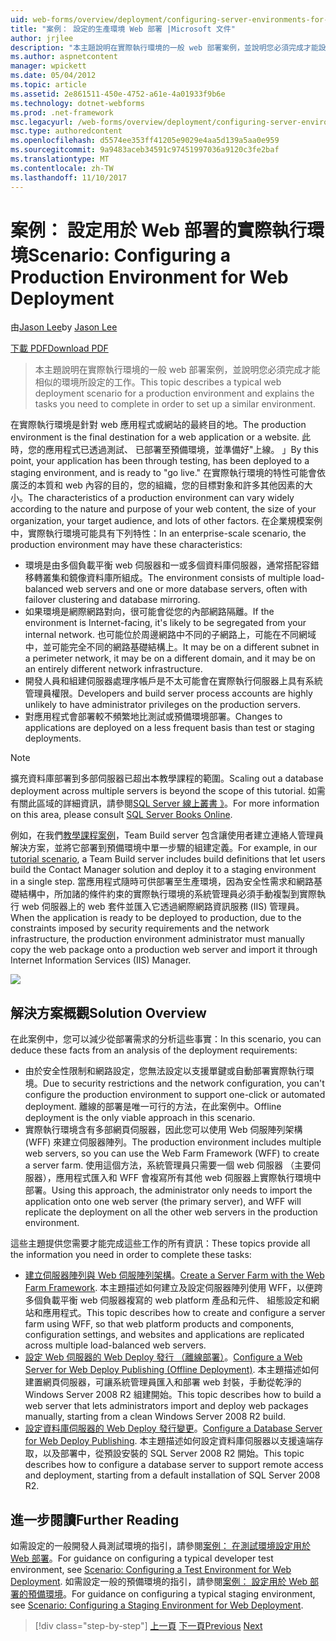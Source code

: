 ```yaml
---
uid: web-forms/overview/deployment/configuring-server-environments-for-web-deployment/scenario-configuring-a-production-environment-for-web-deployment
title: "案例： 設定的生產環境 Web 部署 |Microsoft 文件"
author: jrjlee
description: "本主題說明在實際執行環境的一般 web 部署案例，並說明您必須完成才能設定類似的工作..."
ms.author: aspnetcontent
manager: wpickett
ms.date: 05/04/2012
ms.topic: article
ms.assetid: 2e861511-450e-4752-a61e-4a01933f9b6e
ms.technology: dotnet-webforms
ms.prod: .net-framework
msc.legacyurl: /web-forms/overview/deployment/configuring-server-environments-for-web-deployment/scenario-configuring-a-production-environment-for-web-deployment
msc.type: authoredcontent
ms.openlocfilehash: d5574ee353ff41205e9029e4aa5d139a5aa0e959
ms.sourcegitcommit: 9a9483aceb34591c97451997036a9120c3fe2baf
ms.translationtype: MT
ms.contentlocale: zh-TW
ms.lasthandoff: 11/10/2017
---
```

<a name="scenario-configuring-a-production-environment-for-web-deployment"></a><span data-ttu-id="84663-103">案例： 設定用於 Web 部署的實際執行環境</span><span class="sxs-lookup"><span data-stu-id="84663-103">Scenario: Configuring a Production Environment for Web Deployment</span></span>
====================
<span data-ttu-id="84663-104">由[Jason Lee](https://github.com/jrjlee)</span><span class="sxs-lookup"><span data-stu-id="84663-104">by [Jason Lee](https://github.com/jrjlee)</span></span>

[<span data-ttu-id="84663-105">下載 PDF</span><span class="sxs-lookup"><span data-stu-id="84663-105">Download PDF</span></span>](https://msdnshared.blob.core.windows.net/media/MSDNBlogsFS/prod.evol.blogs.msdn.com/CommunityServer.Blogs.Components.WeblogFiles/00/00/00/63/56/8130.DeployingWebAppsInEnterpriseScenarios.pdf)

> <span data-ttu-id="84663-106">本主題說明在實際執行環境的一般 web 部署案例，並說明您必須完成才能相似的環境所設定的工作。</span><span class="sxs-lookup"><span data-stu-id="84663-106">This topic describes a typical web deployment scenario for a production environment and explains the tasks you need to complete in order to set up a similar environment.</span></span>


<span data-ttu-id="84663-107">在實際執行環境是針對 web 應用程式或網站的最終目的地。</span><span class="sxs-lookup"><span data-stu-id="84663-107">The production environment is the final destination for a web application or a website.</span></span> <span data-ttu-id="84663-108">此時，您的應用程式已透過測試、 已部署至預備環境，並準備好"上線。 」</span><span class="sxs-lookup"><span data-stu-id="84663-108">By this point, your application has been through testing, has been deployed to a staging environment, and is ready to "go live."</span></span> <span data-ttu-id="84663-109">在實際執行環境的特性可能會依廣泛的本質和 web 內容的目的，您的組織，您的目標對象和許多其他因素的大小。</span><span class="sxs-lookup"><span data-stu-id="84663-109">The characteristics of a production environment can vary widely according to the nature and purpose of your web content, the size of your organization, your target audience, and lots of other factors.</span></span> <span data-ttu-id="84663-110">在企業規模案例中，實際執行環境可能具有下列特性：</span><span class="sxs-lookup"><span data-stu-id="84663-110">In an enterprise-scale scenario, the production environment may have these characteristics:</span></span>

- <span data-ttu-id="84663-111">環境是由多個負載平衡 web 伺服器和一或多個資料庫伺服器，通常搭配容錯移轉叢集和鏡像資料庫所組成。</span><span class="sxs-lookup"><span data-stu-id="84663-111">The environment consists of multiple load-balanced web servers and one or more database servers, often with failover clustering and database mirroring.</span></span>
- <span data-ttu-id="84663-112">如果環境是網際網路對向，很可能會從您的內部網路隔離。</span><span class="sxs-lookup"><span data-stu-id="84663-112">If the environment is Internet-facing, it's likely to be segregated from your internal network.</span></span> <span data-ttu-id="84663-113">也可能位於周邊網路中不同的子網路上，可能在不同網域中，並可能完全不同的網路基礎結構上。</span><span class="sxs-lookup"><span data-stu-id="84663-113">It may be on a different subnet in a perimeter network, it may be on a different domain, and it may be on an entirely different network infrastructure.</span></span>
- <span data-ttu-id="84663-114">開發人員和組建伺服器處理序帳戶是不太可能會在實際執行伺服器上具有系統管理員權限。</span><span class="sxs-lookup"><span data-stu-id="84663-114">Developers and build server process accounts are highly unlikely to have administrator privileges on the production servers.</span></span>
- <span data-ttu-id="84663-115">對應用程式會部署較不頻繁地比測試或預備環境部署。</span><span class="sxs-lookup"><span data-stu-id="84663-115">Changes to applications are deployed on a less frequent basis than test or staging deployments.</span></span>

> [!NOTE]
> <span data-ttu-id="84663-116">擴充資料庫部署到多部伺服器已超出本教學課程的範圍。</span><span class="sxs-lookup"><span data-stu-id="84663-116">Scaling out a database deployment across multiple servers is beyond the scope of this tutorial.</span></span> <span data-ttu-id="84663-117">如需有關此區域的詳細資訊，請參閱[SQL Server 線上叢書 》](https://technet.microsoft.com/en-us/library/ms130214.aspx)。</span><span class="sxs-lookup"><span data-stu-id="84663-117">For more information on this area, please consult [SQL Server Books Online](https://technet.microsoft.com/en-us/library/ms130214.aspx).</span></span>


<span data-ttu-id="84663-118">例如，在我們[教學課程案例](../deploying-web-applications-in-enterprise-scenarios/enterprise-web-deployment-scenario-overview.md)，Team Build server 包含讓使用者建立連絡人管理員解決方案，並將它部署到預備環境中單一步驟的組建定義。</span><span class="sxs-lookup"><span data-stu-id="84663-118">For example, in our [tutorial scenario](../deploying-web-applications-in-enterprise-scenarios/enterprise-web-deployment-scenario-overview.md), a Team Build server includes build definitions that let users build the Contact Manager solution and deploy it to a staging environment in a single step.</span></span> <span data-ttu-id="84663-119">當應用程式隨時可供部署至生產環境，因為安全性需求和網路基礎結構中，所加諸的條件約束的實際執行環境的系統管理員必須手動複製到實際執行 web 伺服器上的 web 套件並匯入它透過網際網路資訊服務 (IIS) 管理員。</span><span class="sxs-lookup"><span data-stu-id="84663-119">When the application is ready to be deployed to production, due to the constraints imposed by security requirements and the network infrastructure, the production environment administrator must manually copy the web package onto a production web server and import it through Internet Information Services (IIS) Manager.</span></span>

![](scenario-configuring-a-production-environment-for-web-deployment/_static/image1.png)

## <a name="solution-overview"></a><span data-ttu-id="84663-120">解決方案概觀</span><span class="sxs-lookup"><span data-stu-id="84663-120">Solution Overview</span></span>

<span data-ttu-id="84663-121">在此案例中，您可以減少從部署需求的分析這些事實：</span><span class="sxs-lookup"><span data-stu-id="84663-121">In this scenario, you can deduce these facts from an analysis of the deployment requirements:</span></span>

- <span data-ttu-id="84663-122">由於安全性限制和網路設定，您無法設定以支援單鍵或自動部署實際執行環境。</span><span class="sxs-lookup"><span data-stu-id="84663-122">Due to security restrictions and the network configuration, you can't configure the production environment to support one-click or automated deployment.</span></span> <span data-ttu-id="84663-123">離線的部署是唯一可行的方法，在此案例中。</span><span class="sxs-lookup"><span data-stu-id="84663-123">Offline deployment is the only viable approach in this scenario.</span></span>
- <span data-ttu-id="84663-124">實際執行環境含有多部網頁伺服器，因此您可以使用 Web 伺服陣列架構 (WFF) 來建立伺服器陣列。</span><span class="sxs-lookup"><span data-stu-id="84663-124">The production environment includes multiple web servers, so you can use the Web Farm Framework (WFF) to create a server farm.</span></span> <span data-ttu-id="84663-125">使用這個方法，系統管理員只需要一個 web 伺服器 （主要伺服器），應用程式匯入和 WFF 會複寫所有其他 web 伺服器上實際執行環境中部署。</span><span class="sxs-lookup"><span data-stu-id="84663-125">Using this approach, the administrator only needs to import the application onto one web server (the primary server), and WFF will replicate the deployment on all the other web servers in the production environment.</span></span>

<span data-ttu-id="84663-126">這些主題提供您需要才能完成這些工作的所有資訊：</span><span class="sxs-lookup"><span data-stu-id="84663-126">These topics provide all the information you need in order to complete these tasks:</span></span>

- <span data-ttu-id="84663-127">[建立伺服器陣列與 Web 伺服陣列架構](configuring-a-database-server-for-web-deploy-publishing.md)。</span><span class="sxs-lookup"><span data-stu-id="84663-127">[Create a Server Farm with the Web Farm Framework](configuring-a-database-server-for-web-deploy-publishing.md).</span></span> <span data-ttu-id="84663-128">本主題描述如何建立及設定伺服器陣列使用 WFF，以便跨多個負載平衡 web 伺服器複寫的 web platform 產品和元件、 組態設定和網站和應用程式。</span><span class="sxs-lookup"><span data-stu-id="84663-128">This topic describes how to create and configure a server farm using WFF, so that web platform products and components, configuration settings, and websites and applications are replicated across multiple load-balanced web servers.</span></span>
- <span data-ttu-id="84663-129">[設定 Web 伺服器的 Web Deploy 發行 （離線部署）](configuring-a-web-server-for-web-deploy-publishing-offline-deployment.md)。</span><span class="sxs-lookup"><span data-stu-id="84663-129">[Configure a Web Server for Web Deploy Publishing (Offline Deployment)](configuring-a-web-server-for-web-deploy-publishing-offline-deployment.md).</span></span> <span data-ttu-id="84663-130">本主題描述如何建置網頁伺服器，可讓系統管理員匯入和部署 web 封裝，手動從乾淨的 Windows Server 2008 R2 組建開始。</span><span class="sxs-lookup"><span data-stu-id="84663-130">This topic describes how to build a web server that lets administrators import and deploy web packages manually, starting from a clean Windows Server 2008 R2 build.</span></span>
- <span data-ttu-id="84663-131">[設定資料庫伺服器的 Web Deploy 發行變更](configuring-a-database-server-for-web-deploy-publishing.md)。</span><span class="sxs-lookup"><span data-stu-id="84663-131">[Configure a Database Server for Web Deploy Publishing](configuring-a-database-server-for-web-deploy-publishing.md).</span></span> <span data-ttu-id="84663-132">本主題描述如何設定資料庫伺服器以支援遠端存取，以及部署中，從預設安裝的 SQL Server 2008 R2 開始。</span><span class="sxs-lookup"><span data-stu-id="84663-132">This topic describes how to configure a database server to support remote access and deployment, starting from a default installation of SQL Server 2008 R2.</span></span>

## <a name="further-reading"></a><span data-ttu-id="84663-133">進一步閱讀</span><span class="sxs-lookup"><span data-stu-id="84663-133">Further Reading</span></span>

<span data-ttu-id="84663-134">如需設定的一般開發人員測試環境的指引，請參閱[案例： 在測試環境設定用於 Web 部署](scenario-configuring-a-test-environment-for-web-deployment.md)。</span><span class="sxs-lookup"><span data-stu-id="84663-134">For guidance on configuring a typical developer test environment, see [Scenario: Configuring a Test Environment for Web Deployment](scenario-configuring-a-test-environment-for-web-deployment.md).</span></span> <span data-ttu-id="84663-135">如需設定一般的預備環境的指引，請參閱[案例： 設定用於 Web 部署的預備環境](scenario-configuring-a-staging-environment-for-web-deployment.md)。</span><span class="sxs-lookup"><span data-stu-id="84663-135">For guidance on configuring a typical staging environment, see [Scenario: Configuring a Staging Environment for Web Deployment](scenario-configuring-a-staging-environment-for-web-deployment.md).</span></span>

>[!div class="step-by-step"]
<span data-ttu-id="84663-136">[上一頁](scenario-configuring-a-staging-environment-for-web-deployment.md)
[下一頁](configuring-a-web-server-for-web-deploy-publishing-remote-agent.md)</span><span class="sxs-lookup"><span data-stu-id="84663-136">[Previous](scenario-configuring-a-staging-environment-for-web-deployment.md)
[Next](configuring-a-web-server-for-web-deploy-publishing-remote-agent.md)</span></span>
